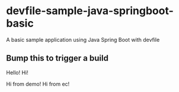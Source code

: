 # devfile-sample-java-springboot-basic
A basic sample application using Java Spring Boot with devfile


## Bump this to trigger a build
Hello!
Hi!


Hi from demo!
Hi from ec!
